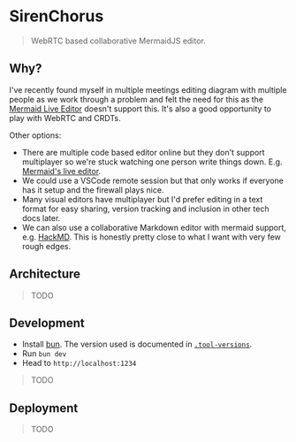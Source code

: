# SirenChorus

> WebRTC based collaborative MermaidJS editor.

## Why?

I've recently found myself in multiple meetings editing diagram with multiple people as we work through a problem and felt the need for this as the [Mermaid Live Editor](https://mermaid.live/edit) doesn't support this. It's also a good opportunity to play with WebRTC and CRDTs.

Other options:

- There are multiple code based editor online but they don't support multiplayer so we're stuck watching one person write things down.
  E.g. [Mermaid's live editor](https://mermaid.live/edit#pako:eNpt0LFuAjEMBuBXMZ7DC9xAhcRQKnXqVmWxkv-4SElMQyKEEO9O7q5seLKc749k39mpBw98wV9DdjgEORVJNlOvfQwO293uS6c80CdiVJp7Q5NeSQropu3jnV2VkzwLmiCFEv7l_Lbtckn0b8OaNXRcAgvuqc1bfaQRiHQqkLphwwklSfB9g_vsLdcJCZaH3nqM0mK1bPOjU2lVf27Z8VBLg-F29lJfC7-G8KFq-V6PstzG8Fnyr2ono8QLHk-kw2Qy).
- We could use a VSCode remote session but that only works if everyone has it setup and the firewall plays nice.
- Many visual editors have multiplayer but I'd prefer editing in a text format for easy sharing, version tracking and inclusion in other tech docs later.
- We can also use a collaborative Markdown editor with mermaid support, e.g. [HackMD](https://hackmd.io/). This is honestly pretty close to what I want with very few rough edges.

## Architecture

> TODO

## Development

- Install [bun](https://bun.sh). The version used is documented in [`.tool-versions`](./.tool-versions).
- Run `bun dev`
- Head to `http://localhost:1234`

> TODO

## Deployment

> TODO

